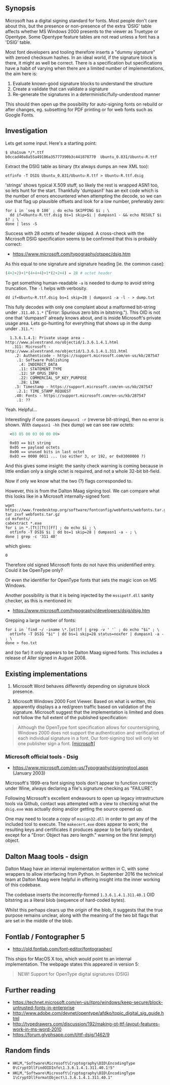 ## Synopsis

Microsoft has a digital signing standard for fonts.  Most people
don't care about this, but the presence or non-presence of
the extra 'DSIG' table affects whether MS Windows 2000 presents
to the viewer as Truetype or Opentype.  Some Opentype feature
tables are not read unless a font has a 'DSIG' table.

Most font developers and tooling therefore inserts a "dummy signature"
with zeroed checksum hashes.  In an ideal world, if the signature
block is there, it might as well be correct.  There is a specification
but specifications have a habit of varying when there are a limited
number of implementations, the aim here is:

1. Evaluate known-good signature blocks to understand the structure
2. Create a validate that can validate a signature
3. Re-generate the signatures in a deterministic/fully-understood manner

This should then open up the possibility for auto-signing fonts on
rebuild or after changes, eg. subsetting for PDF printing or for web
fonts such as Google Fonts.

## Investigation

Lets get some input.  Here's a starting point:

  ```shell
  $ sha1sum */*.ttf
  b0ccad40a8a55a49186a35777390b3c441878770  Ubuntu_0.831/Ubuntu-R.ttf
  ```

Extract the DSIG table as binary (ttx always dumps an new XML too):

  ```shell
  otfinfo -T DSIG Ubuntu_0.831/Ubuntu-R.ttf > Ubuntu-R.ttf.dsig
  ```

'strings' shows typical X.509 stuff, so likely the rest is wrapped
ASN1 too, so lets hunt for the start.  Thankfully 'dumpasn1' has an
exit code which is the number of errors encountered when attempting
the decode, so we can use that flag up plausible offsets and look for
a low number, preferably zero:

  ```shell
  for i in `seq 0 100` ; do echo SKIPPING $i ; \
    dd if=Ubuntu-R.ttf.dsig bs=1 skip=$i | dumpasn1 - && echo RESULT $i $? ; \
  done | less -S
  ```

Success with 28 octets of header skipped.  A cross-check with the
Microsoft DSIG specification seems to be confirmed that this is probably
correct:

* https://www.microsoft.com/typography/otspec/dsig.htm

As this equal to one signature and signature heading [ie. the common case]:

  ```python
  (4+2+2)+1*(4+4+4)+1*(2+2+4) = 28 # octet header
  ```

To get something human-readable `-a` is needed to dump to avoid string
truncation.  The `-l` helps with verbosity.  

  ```shell
  dd if=Ubuntu-R.ttf.dsig bs=1 skip=28 | dumpasn1 -a -l - > dump.txt
  ```

This fully decodes with only one complaint about a malformed bit-string under
`.311.40.1.*` ("Error: Spurious zero bits in bitstring.").  This OID is
not one that 'dumpasn1' already knows about, and is inside Microsoft's
private usage area.  Lets go-hunting for everything that shows up in
the dump under `.311.*`:

```
  1.3.6.1.4.1: Private usage area - http://www.alvestrand.no/objectid/1.3.6.1.4.1.html
   .311: Microsoft - http://www.alvestrand.no/objectid/1.3.6.1.4.1.311.html
    .2: Authenticode - https://support.microsoft.com/en-us/kb/287547
     .1: Software Publishing
      .4: INDIRECT_DATA
      .11: STATEMENT_TYPE
      .12: SP_OPUS_INFO
      .22: COMMERCIAL_SP_KEY_PURPOSE
      .28: LINK
    .3: Timestamp - https://support.microsoft.com/en-us/kb/287547
     .2.1: TIME_STAMP_REQUEST
    .40: Fonts - https://support.microsoft.com/en-us/kb/287547
     .1: ??
```

Yeah.  Helpful...

Interestingly if one passes `dampasn1 -r` (reverse bit-strings), then
no error is shown.  With `dampasn1 -hh` (hex dump) we can see raw octets:

```asn1
  <03 05 00 03 00 00 00>
```

```
  0x03 == bit string
  0x05 == payload octets
  0x00 == unused bits in last octet
  0x03 == 0000 0011 ... (so either 3, or 192, or 0x03000000 ?)
```

And this gives some insight: the sanity check warning is coming
because in little endian only a single octet is required, and not a
whole 32-bit bit-field.

Now if only we know what the two (?) flags corresponded to.

However, this is from the Dalton Maag signing tool.  We can
compare what this looks like in a Microsoft internally-signed
font:

  ```shell
  wget https://www.freedesktop.org/software/fontconfig/webfonts/webfonts.tar.gz
  tar zxvf webfonts.tar.gz
  cd msfonts/
  cabextract *.exe
  for i in *.[Tt][Tt][Ff] ; do echo $i ; \
    otfinfo -T DSIG $i | dd bs=1 skip=28 | dumpasn1 -a - ; \
  done | grep -c '311 40'
  ```

which gives:

  ```
  0
  ```

Therefore old signed Microsoft fonts do not have this unidentified
entry.  Could it be OpenType only?

Or even *the* identifier for OpenType fonts that sets the magic icon
on MS Windows.

Another possibility is that it is being injected by the `mssipotf.dll`
sanity checker, as this is mentioned in:

* https://www.microsoft.com/typography/developers/dsig/dsig.htm

Grepping a large number of fonts:

  ```shell
  for i in `find ~/ -iname \*.[ot]tf | grep -v ' '` ; do echo "$i" ; \
    otfinfo -T DSIG "$i" | dd bs=1 skip=28 status=noxfer | dumpasn1 -a - ; \
  done > foo.txt
  ```

and (so far) it only appears to be Dalton Maag signed fonts.  This includes
a release of Aller signed in August 2008.

## Existing implementations

1. Microsoft Word behaves differently depending on signature block presence.

2. Microsoft Windows 2000 Font Viewer. Based on what is written, this
apparently displays a a red/green traffic based on validation of the
signature.  Microsoft suggest that the implementation is limited and
does not follow the full extent of the published specification:
> Although the OpenType font specification allows for countersigning,
> Windows 2000 does not support the authentication and verification of
> each individual signature in a font. Our font-signing tool will only
> let one publisher sign a font.
> [[microsoft]](https://www.microsoft.com/en-us/Typography/DigitalSignaturesDefault.aspx#fonts)

### Microsoft official tools - Dsig

* https://www.microsoft.com/en-us/Typography/dsigningtool.aspx (January 2003)

Microsoft's 1999-era font signing tools don't appear to function correctly
under Wine, always declaring a file's signature checking as "FAILURE".

Following Microsoft's excellent endeavours to open up legacy
intrastructure tools via Github, contact was attempted with a view to
checking what the `dsig.exe` was actually doing and/or getting the source opened up.

One may need to locate a copy of `mssign32.dll` in order to get any of
the included tool to execute.  The `makecert.exe` does appear to work;
the resulting keys and certificates it produces appear to be fairly standard,
except for a "Error: Object has zero length." warning on the first (empty) object.

## Dalton Maag tools - dsign

Dalton Maag have an internal implementation written in C, with some
wrappers to allow interfacing from Python.  In September 2016 the
technical team at Dalton Maag were helpful in offering insight into
the inner working of this codebase.

The codebase inserts the incorrectly-formed `1.3.6.1.4.1.311.40.1` OID
bitstring as a literal blob (sequence of hard-coded bytes).

Whilst this perhaps clears up the *origin* of the blob, it suggests
that the true purpose remains unclear, along with the meaning of the
two bit flags that are set in the middle of the blob.

## Fontlab / Fontographer 5

* http://old.fontlab.com/font-editor/fontographer/

This ships for MacOS X too, which would point to an internal
implementation.  The webpage states this appeared in version 5:

> NEW! Support for OpenType digital signatures (DSIG)

## Further reading

* https://technet.microsoft.com/en-us/itpro/windows/keep-secure/block-untrusted-fonts-in-enterprise
* http://www.adobe.com/devnet/opentype/afdko/topic_digital_sig_guide.html
* http://typedrawers.com/discussion/192/making-ot-ttf-layout-features-work-in-ms-word-2010
* https://forum.glyphsapp.com/t/ttf-dsig/1462/9

## Random finds

* `HKLM,"Software\Microsoft\Cryptography\OID\EncodingType 0\CryptDllFindOIDInfo\1.3.6.1.4.1.311.40.1!5"`
* `HKLM,"Software\Microsoft\Cryptography\OID\EncodingType 1\CryptDllFormatObject\1.3.6.1.4.1.311.40.1"`
